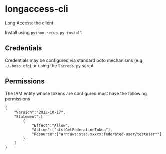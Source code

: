 longaccess-cli
==============

Long Access: the client

Install using `python setup.py install`.


Credentials
-----------

Credentials may be configured via standard boto mechanisms (e.g. `~/.boto.cfg`)
or using the `lacreds.py` script.

Permissions
-----------

The IAM entity whose tokens are configured must have the following permissions
    
    {
        "Version":"2012-10-17",
        "Statement":[
            {
                "Effect":"Allow",
                "Action":["sts:GetFederationToken"],
                "Resource":["arn:aws:sts::xxxxx:federated-user/testuser*"]
            }
        ]
    }

